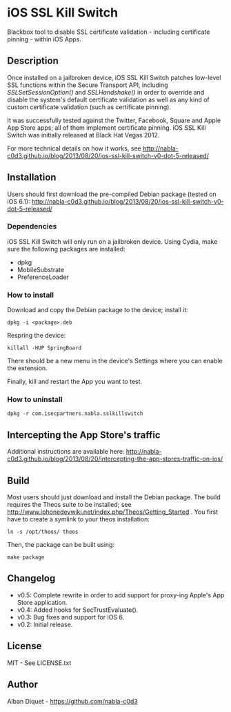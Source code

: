 iOS SSL Kill Switch
===================

Blackbox tool to disable SSL certificate validation - including certificate
pinning - within iOS Apps.


Description
-----------

Once installed on a jailbroken device, iOS SSL Kill Switch patches low-level
SSL functions within the Secure Transport API, including _SSLSetSessionOption()_
and _SSLHandshake()_ in order to override and disable the system's default
certificate validation as well as any kind of custom certificate validation
(such as certificate pinning). 

It was successfully tested against the Twitter, Facebook, Square and Apple App
Store apps; all of them implement certificate pinning. iOS SSL Kill Switch was
initially released at Black Hat Vegas 2012.

For more technical details on how it works, see
http://nabla-c0d3.github.io/blog/2013/08/20/ios-ssl-kill-switch-v0-dot-5-released/


Installation
------------

Users should first download the pre-compiled Debian package (tested on iOS 6.1):
http://nabla-c0d3.github.io/blog/2013/08/20/ios-ssl-kill-switch-v0-dot-5-released/


### Dependencies

iOS SSL Kill Switch will only run on a jailbroken device. Using Cydia, make
sure the following packages are installed:
- dpkg
- MobileSubstrate
- PreferenceLoader

### How to install

Download and copy the Debian package to the device; install it:  

    dpkg -i <package>.deb

Respring the device:

    killall -HUP SpringBoard

There should be a new menu in the device's Settings where you can
enable the extension.

Finally, kill and restart the App you want to test.

### How to uninstall

    dpkg -r com.isecpartners.nabla.sslkillswitch


Intercepting the App Store's traffic
------------------------------------

Additional instructions are available here: 
http://nabla-c0d3.github.io/blog/2013/08/20/intercepting-the-app-stores-traffic-on-ios/


Build
-----

Most users should just download and install the Debian package.
The build requires the Theos suite to be installed; 
see http://www.iphonedevwiki.net/index.php/Theos/Getting_Started .
You first have to create a symlink to your theos installation:

    ln -s /opt/theos/ theos

Then, the package can be built using:

    make package


Changelog
---------

* v0.5: Complete rewrite in order to add support for proxy-ing Apple's App Store application.
* v0.4: Added hooks for SecTrustEvaluate().
* v0.3: Bug fixes and support for iOS 6.
* v0.2: Initial release.


License
-------

MIT - See LICENSE.txt


Author
------

Alban Diquet - https://github.com/nabla-c0d3
